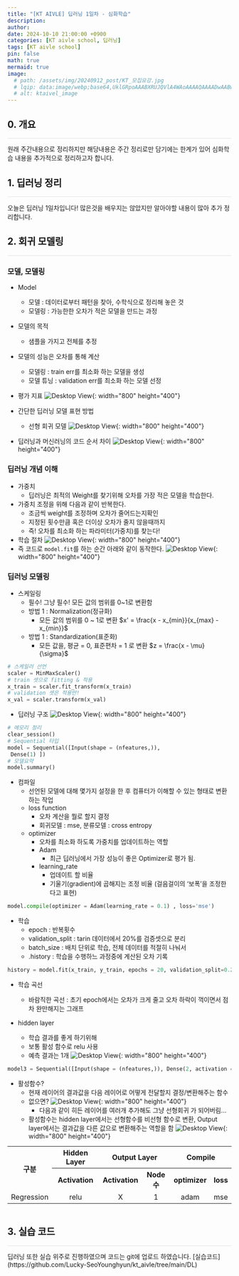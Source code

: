 ```yaml
---
title: "[KT AIVLE] 딥러닝 1일차 - 심화학습"
description: 
author:
date: 2024-10-10 21:00:00 +0900
categories: [KT aivle school, 딥러닝]
tags: [KT aivle school]
pin: false
math: true
mermaid: true
image:
  # path: /assets/img/20240912_post/KT_모집요강.jpg
  # lqip: data:image/webp;base64,UklGRpoAAABXRUJQVlA4WAoAAAAQAAAADwAABwAAQUxQSDIAAAARL0AmbZurmr57yyIiqE8oiG0bejIYEQTgqiDA9vqnsUSI6H+oAERp2HZ65qP/VIAWAFZQOCBCAAAA8AEAnQEqEAAIAAVAfCWkAALp8sF8rgRgAP7o9FDvMCkMde9PK7euH5M1m6VWoDXf2FkP3BqV0ZYbO6NA/VFIAAAA
  # alt: ktaivel_image
---
```



## **0. 개요**
<hr style="height: 0.5px; background-color: rgba(0, 0, 0, .1); border: none;" /> 
원래 주간내용으로 정리하지만 해당내용은 주간 정리로만 담기에는 한계가 있어 심화학습 내용을 추가적으로 정리하고자 합니다.

<br>

## **1. 딥러닝 정리**
<hr style="height: 0.5px; background-color: rgba(0, 0, 0, .1); border: none;" /> 
오늘은 딥러닝 1일차입니다! 많은것을 배우지는 않았지만 알아야할 내용이 많아 추가 정리합니다.

<br>

## **2. 회귀 모델링**
<hr style="height: 0.5px; background-color: rgba(0, 0, 0, .1); border: none;" /> 

### 모델, 모델링
- Model
  - 모델 : 데이터로부터 패턴을 찾아, 수학식으로 정리해 놓은 것
  - 모델링 : 가능한한 오차가 적은 모델을 만드는 과정
- 모델의 목적
  - 샘플을 가지고 전체를 추정
- 모델의 성능은 오차를 통해 계산
  - 모델링 : train err를 최소화 하는 모델을 생성
  - 모델 튜닝 : validation err를 최소화 하는 모델 선정
- 평가 지표
![Desktop View](/assets/img/20241010_post/performance_metrics.JPG){: width="800" height="400"}

- 간단한 딥러닝 모델 표현 방법
  - 선형 회귀 모델
![Desktop View](/assets/img/20241010_post/model.JPG){: width="800" height="400"}


- 딥러닝과 머신러닝의 코드 순서 차이
![Desktop View](/assets/img/20241010_post/code_step.JPG){: width="800" height="400"}

### 딥러닝 개념 이해
- 가중치
  - 딥러닝은 최적의 Weight를 찾기위해 오차를 가장 적은 모델을 학습한다.
- 가중치 조정을 위해 다음과 같이 반복한다.
  - 조금씩 weight를 조정하며 오차가 줄어드는지확인
  - 지정된 횟수만큼 혹은 더이상 오차가 줄지 않을때까지
  - 즉! 오차를 최소화 하는 파라미터(가중치)를 찾는다!
- 학습 절차
![Desktop View](/assets/img/20241010_post/model_step.JPG){: width="800" height="400"}
- 즉 코드로 `model.fit`를 하는 순간 아래와 같이 동작한다.
![Desktop View](/assets/img/20241010_post/model_fit.JPG){: width="800" height="400"}

### 딥러닝 모델링
- 스케일링
  - 필수! 그냥 필수! 모든 값의 범위를 0~1로 변환함
  - 방법 1 : Normalization(정규화)
    - 모든 값의 범위를 0 ~ 1로 변환
    $x' = \frac{x - x_{min}}{x_{max} - x_{min}}$
  - 방법 1 : Standardization(표준화)
    - 모든 값을, 평균 = 0, 표준편차 = 1 로 변환
    $z = \frac{x - \mu}{\sigma}$

```python
# 스케일러 선언
scaler = MinMaxScaler()
# train 셋으로 fitting & 적용
x_train = scaler.fit_transform(x_train)
# validation 셋은 적용만!
x_val = scaler.transform(x_val)
```

- 딥러닝 구조
![Desktop View](/assets/img/20241010_post/dl_structured.JPG){: width="800" height="400"}

```python
# 메모리 정리
clear_session()
# Sequential 타입
model = Sequential([Input(shape = (nfeatures,)),
 Dense(1) ])
# 모델요약
model.summary()
```

- 컴파일
  - 선언된 모델에 대해 몇가지 설정을 한 후 컴퓨터가 이해할 수 있는 형태로 변환하는 작업
  - loss function
    - 오차 계산을 뭘로 할지 결정
    - 회귀모델 : mse, 분류모델 : cross entropy
  - optimizer
    - 오차를 최소화 하도록 가중치를 업데이트하는 역할
    - Adam
      - 최근 딥러닝에서 가장 성능이 좋은 Optimizer로 평가 됨.
    - learning_rate
      - 업데이트 할 비율
      - 기울기(gradient)에 곱해지는 조정 비율
      (걸음걸이의 ‘보폭’을 조정한다고 표현)

```python
model.compile(optimizer = Adam(learning_rate = 0.1) , loss='mse')
```

- 학습
  - epoch : 반복횟수
  - validation_split : tarin 데이터에서 20%를 검증셋으로 분리
  - batch_size : 배치 단위로 학습, 전체 데이터를 적절히 나눠서
  - .history : 학습을 수행하느 과정중에 계산된 오차 기록

```python
history = model.fit(x_train, y_train, epochs = 20, validation_split=0.2).history
```

- 학습 곡선
  - 바람직한 곡선 : 초기 epoch에서는 오차가 크게 줄고 오차 하락이 꺽이면서 점차 완만해지는 그래프

- hidden layer
  - 학습 결과를 좋게 하기위해
  - 보통 활성 함수로 relu 사용
  - 예측 결과는 1개
![Desktop View](/assets/img/20241010_post/hidden_layer.JPG){: width="800" height="400"}

```python
model3 = Sequential([Input(shape = (nfeatures,)), Dense(2, activation = 'relu'), Dense(1) ])
```
- 활성함수?
  - 현재 레이어의 결과값을 다음 레이어로 어떻게 전달할지 결정/변환해주는 함수
  - 없으면?
![Desktop View](/assets/img/20241010_post/activation_function.JPG){: width="800" height="400"}
    - 다음과 같이 히든 레이어를 여러개 추가해도 그냥 선형회귀 가 되어버림...
  - 활성함수는 hidden layer에서는 선형함수를 비선형 함수로 변환, Output layer에서는 결과값을 다른 값으로 변환해주는 역할을 함
![Desktop View](/assets/img/20241010_post/Relu.JPG){: width="800" height="400"}

<div style="text-align: center;">
  <table border="0" cellpadding="5" cellspacing="0" style="margin: 0 auto;">
    <tr>
      <th rowspan="2" style="text-align: center;">구분</th>
      <th colspan="1" style="text-align: center;">Hidden Layer</th>
      <th colspan="2" style="text-align: center;">Output Layer</th>
      <th colspan="2" style="text-align: center;">Compile</th>
    </tr>
    <tr>
      <th style="text-align: center;">Activation</th>
      <th style="text-align: center;">Activation</th>
      <th style="text-align: center;">Node수</th>
      <th style="text-align: center;">optimizer</th>
      <th style="text-align: center;">loss</th>
    </tr>
    <tr>
      <td style="text-align: center;">Regression</td>
      <td style="text-align: center;">relu</td>
      <td style="text-align: center;">X</td>
      <td style="text-align: center;">1</td>
      <td style="text-align: center;">adam</td>
      <td style="text-align: center;">mse</td>
    </tr>
  </table>
</div>

<br>

## **3. 실습 코드**
<hr style="height: 0.5px; background-color: rgba(0, 0, 0, .1); border: none;" /> 
딥러닝 또한 실습 위주로 진행하였으며 코드는 git에 업로드 하였습니다.  
[실습코드](https://github.com/Lucky-SeoYounghyun/kt_aivle/tree/main/DL)